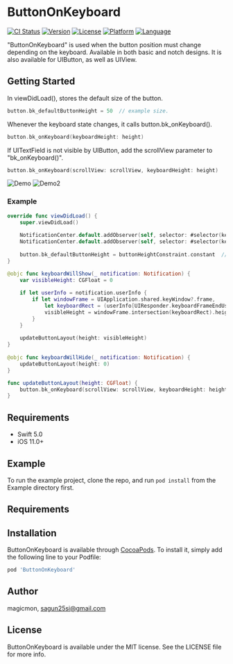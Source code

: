 # ButtonOnKeyboard

[![CI Status](https://img.shields.io/travis/magicmon/ButtonOnKeyboard.svg?style=flat)](https://travis-ci.org/magicmon/ButtonOnKeyboard)
[![Version](https://img.shields.io/cocoapods/v/ButtonOnKeyboard.svg?style=flat)](https://cocoapods.org/pods/ButtonOnKeyboard)
[![License](https://img.shields.io/badge/license-MIT-blue.svg?style=flat)](http://mit-license.org)
[![Platform](http://img.shields.io/badge/platform-iOS.svg?style=flat)](https://developer.apple.com/resources/)
[![Language](https://img.shields.io/badge/swift-5.0-orange.svg)](https://developer.apple.com/swift)


"ButtonOnKeyboard" is used when the button position must change depending on the keyboard.
Available in both basic and notch designs. It is also available for UIButton, as well as UIView.

## Getting Started

In viewDidLoad(), stores the default size of the button.
```swift
button.bk_defaultButtonHeight = 50  // example size.
```

Whenever the keyboard state changes, it calls button.bk_onKeyboard().
```swift
button.bk_onKeyboard(keyboardHeight: height)
```

If UITextField is not visible by UIButton, add the scrollView parameter to "bk_onKeyboard()".
```swift
button.bk_onKeyboard(scrollView: scrollView, keyboardHeight: height)
```
![Demo](https://raw.githubusercontent.com/magicmon/ButtonOnKeyboard/main/Screenshots/iphone_demo.gif)
![Demo2](https://raw.githubusercontent.com/magicmon/ButtonOnKeyboard/master/Screenshots/iphone_x_demo.gif)

### Example
```swift
override func viewDidLoad() {
    super.viewDidLoad()
    
    NotificationCenter.default.addObserver(self, selector: #selector(keyboardWillShow(_:)), name: UIResponder.keyboardWillShowNotification, object: nil)
    NotificationCenter.default.addObserver(self, selector: #selector(keyboardWillHide(_:)), name: UIResponder.keyboardWillHideNotification, object: nil)
    
    button.bk_defaultButtonHeight = buttonHeightConstraint.constant  // Stores the default size of the button.
}

@objc func keyboardWillShow(_ notification: Notification) {
    var visibleHeight: CGFloat = 0
     
    if let userInfo = notification.userInfo {
        if let windowFrame = UIApplication.shared.keyWindow?.frame,
            let keyboardRect = (userInfo[UIResponder.keyboardFrameEndUserInfoKey] as? NSValue)?.cgRectValue {
            visibleHeight = windowFrame.intersection(keyboardRect).height
        }
    }
    
    updateButtonLayout(height: visibleHeight)
}
 
@objc func keyboardWillHide(_ notification: Notification) {
    updateButtonLayout(height: 0)
}

func updateButtonLayout(height: CGFloat) {
    button.bk_onKeyboard(scrollView: scrollView, keyboardHeight: height)
}
```

## Requirements

* Swift 5.0
* iOS 11.0+


## Example

To run the example project, clone the repo, and run `pod install` from the Example directory first.

## Requirements

## Installation

ButtonOnKeyboard is available through [CocoaPods](https://cocoapods.org). To install
it, simply add the following line to your Podfile:

```ruby
pod 'ButtonOnKeyboard'
```

## Author

magicmon, sagun25si@gmail.com

## License

ButtonOnKeyboard is available under the MIT license. See the LICENSE file for more info.
